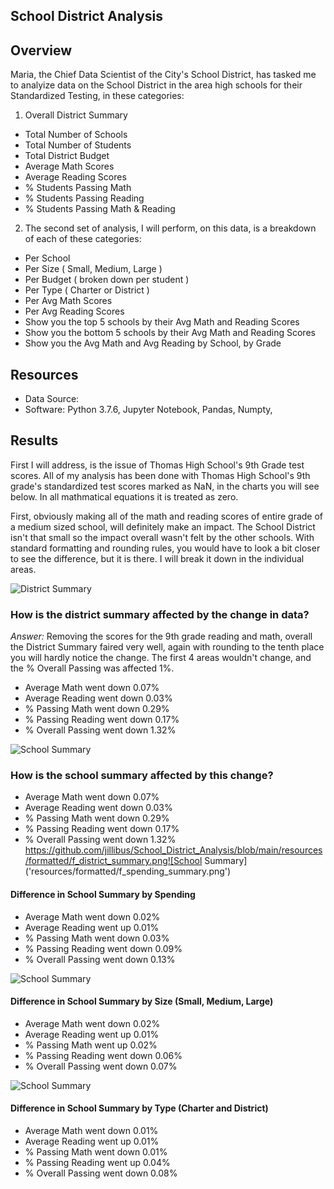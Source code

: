 ## School District Analysis
 
## Overview
Maria, the Chief Data Scientist of the City's School District, has tasked me to analyize data on the School District in the area high schools for their Standardized Testing, in these categories:
1.  Overall District Summary
  * Total Number of Schools
  * Total Number of Students
  * Total District Budget
  * Average Math Scores
  * Average Reading Scores
  * % Students Passing Math
  * % Students Passing Reading
  * % Students Passing Math & Reading
2. The second set of analysis, I will perform, on this data, is a breakdown of each of these categories:
  * Per School
  * Per Size ( Small, Medium, Large )
  * Per Budget ( broken down per student )
  * Per Type ( Charter or District )
  * Per Avg Math Scores
  * Per Avg Reading Scores
  * Show you the top 5 schools by their Avg Math and Reading Scores
  * Show you the bottom 5 schools by their Avg Math and Reading Scores
  * Show you the Avg Math and Avg Reading by School, by Grade

## Resources
* Data Source:
* Software: Python 3.7.6,  Jupyter Notebook, Pandas,  Numpty,

## Results
First I will address, is the issue of Thomas High School's 9th Grade test scores.  All of my analysis has been done with Thomas High School's 9th grade's standardized test scores marked as NaN, in the charts you will see below.  In all mathmatical equations it is treated as zero.

First, obviously making all of the math and reading scores of entire grade of a medium sized school, will definitely make an impact. The School District isn't that small so the impact overall wasn't felt by the other schools.  With standard formatting and rounding rules, you would have to look a bit closer to see the difference, but it is there.  I will break it down in the individual areas.

![District Summary]('resources/formatted/f_district_summary.png')
### How is the district summary affected by the change in data? 
_Answer:_ Removing the scores for the 9th grade reading and math, overall the District Summary faired very well, again with rounding to the tenth place you will hardly notice the change.  The first 4 areas wouldn't change, and the % Overall Passing was affected 1%.
* Average Math went down 0.07%
* Average Reading went down 0.03%
* % Passing Math went down 0.29%
* % Passing Reading went down 0.17%
* % Overall Passing went down 1.32%

![School Summary]('resources/formatted/f_per_school_summary.png')
### How is the school summary affected by this change?
* Average Math went down 0.07%
* Average Reading went down 0.03%
* % Passing Math went down 0.29%
* % Passing Reading went down 0.17%
* % Overall Passing went down 1.32%
https://github.com/jillibus/School_District_Analysis/blob/main/resources/formatted/f_district_summary.png![School Summary]('resources/formatted/f_spending_summary.png')
#### Difference in School Summary by Spending
* Average Math went down 0.02%
* Average Reading went up 0.01%
* % Passing Math went down 0.03%
* % Passing Reading went down 0.09%
* % Overall Passing went down 0.13%

![School Summary]('resources/formatted/f_size_summary.png')
#### Difference in School Summary by Size (Small, Medium, Large)
* Average Math went down 0.02%
* Average Reading went up 0.01%
* % Passing Math went up 0.02%
* % Passing Reading went down 0.06%
* % Overall Passing went down 0.07%

![School Summary]('resources/formatted/f_type_summary.png')
#### Difference in School Summary by Type (Charter and District)
* Average Math went down 0.01%
* Average Reading went up 0.01%
* % Passing Math went down 0.01%
* % Passing Reading went up 0.04%
* % Overall Passing went down 0.08%
